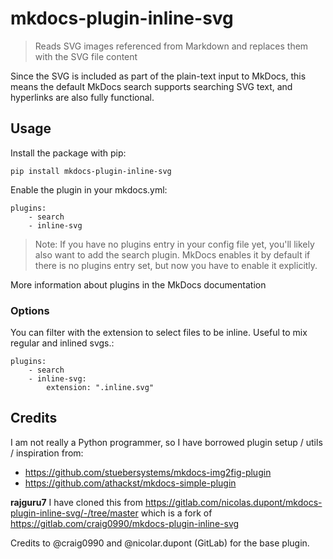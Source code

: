 # mkdocs-plugin-inline-svg

> Reads SVG images referenced from Markdown and replaces them with the SVG
> file content

Since the SVG is included as part of the plain-text input to MkDocs, this means
the default MkDocs search supports searching SVG text, and hyperlinks are also
fully functional.

## Usage

Install the package with pip:

`pip install mkdocs-plugin-inline-svg`

Enable the plugin in your mkdocs.yml:

```
plugins:
    - search
    - inline-svg
```

> Note: If you have no plugins entry in your config file yet, you'll likely
> also want to add the search plugin. MkDocs enables it by default if there is
> no plugins entry set, but now you have to enable it explicitly.

More information about plugins in the MkDocs documentation

### Options

You can filter with the extension to select files to be inline. Useful to mix regular and inlined svgs.:

```
plugins:
    - search
    - inline-svg:
        extension: ".inline.svg"
```

## Credits

I am not really a Python programmer, so I have borrowed plugin setup / utils /
inspiration from:

* https://github.com/stuebersystems/mkdocs-img2fig-plugin
* https://github.com/athackst/mkdocs-simple-plugin

**rajguru7**
I have cloned this from <https://gitlab.com/nicolas.dupont/mkdocs-plugin-inline-svg/-/tree/master> which is a fork of <https://gitlab.com/craig0990/mkdocs-plugin-inline-svg>

Credits to @craig0990 and @nicolar.dupont (GitLab) for the base plugin.
